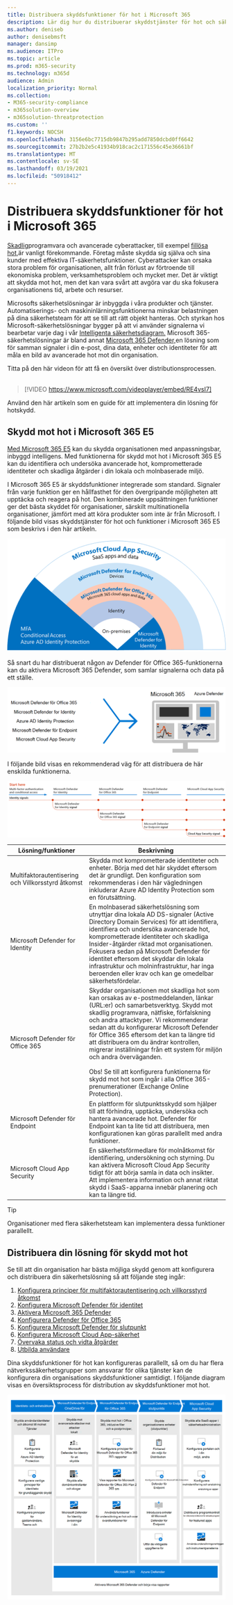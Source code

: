```yaml
---
title: Distribuera skyddsfunktioner för hot i Microsoft 365
description: Lär dig hur du distribuerar skyddstjänster för hot och säkerhetsfunktioner i Microsoft 365 E5.
ms.author: deniseb
author: denisebmsft
manager: dansimp
ms.audience: ITPro
ms.topic: article
ms.prod: m365-security
ms.technology: m365d
audience: Admin
localization_priority: Normal
ms.collection:
- M365-security-compliance
- m365solution-overview
- m365solution-threatprotection
ms.custom: ''
f1.keywords: NOCSH
ms.openlocfilehash: 3156e6bc7715db9847b295add7850dcbd0ff6642
ms.sourcegitcommit: 27b2b2e5c41934b918cac2c171556c45e36661bf
ms.translationtype: MT
ms.contentlocale: sv-SE
ms.lasthandoff: 03/19/2021
ms.locfileid: "50918412"
---
```

# <a name="deploy-threat-protection-capabilities-across-microsoft-365"></a>Distribuera skyddsfunktioner för hot i Microsoft 365

[Skadlig](/windows/security/threat-protection/intelligence/understanding-malware)programvara och avancerade cyberattacker, till exempel [fillösa hot,](/windows/security/threat-protection/intelligence/fileless-threats)är vanligt förekommande. Företag måste skydda sig själva och sina kunder med effektiva IT-säkerhetsfunktioner. Cyberattacker kan orsaka stora problem för organisationen, allt från förlust av förtroende till ekonomiska problem, verksamhetsproblem och mycket mer. Det är viktigt att skydda mot hot, men det kan vara svårt att avgöra var du ska fokusera organisationens tid, arbete och resurser. 

Microsofts säkerhetslösningar är inbyggda i våra produkter och tjänster. Automatiserings- och maskininlärningsfunktionerna minskar belastningen på dina säkerhetsteam för att se till att rätt objekt hanteras. Och styrkan hos Microsoft-säkerhetslösningar bygger på att vi använder signalerna vi bearbetar varje dag i vår [Intelligenta säkerhetsdiagram.](https://cloud-platform-assets.azurewebsites.net/intelligent-security-graph) Microsoft 365-säkerhetslösningar är bland annat [Microsoft 365 Defender,](../security/mtp/microsoft-threat-protection.md)en lösning som för samman signaler i din e-post, dina data, enheter och identiteter för att måla en bild av avancerade hot mot din organisation.


Titta på den här videon för att få en översikt över distributionsprocessen.
<br><br>
> [!VIDEO https://www.microsoft.com/videoplayer/embed/RE4vsI7]

Använd den här artikeln som en guide för att implementera din lösning för hotskydd.

## <a name="threat-protection-in-microsoft-365-e5"></a>Skydd mot hot i Microsoft 365 E5

[Med Microsoft 365 E5](https://www.microsoft.com/microsoft-365/enterprise-e5-business-software?activetab=pivot%3aoverviewtab) kan du skydda organisationen med anpassningsbar, inbyggd intelligens. Med funktionerna för skydd mot hot i Microsoft 365 E5 kan du identifiera och undersöka avancerade hot, komprometterade identiteter och skadliga åtgärder i din lokala och molnbaserade miljö.

I Microsoft 365 E5 är skyddsfunktioner integrerade som standard. Signaler från varje funktion ger en hållfasthet för den övergripande möjligheten att upptäcka och reagera på hot. Den kombinerade uppsättningen funktioner ger det bästa skyddet för organisationer, särskilt multinationella organisationer, jämfört med att köra produkter som inte är från Microsoft. I följande bild visas skyddstjänster för hot och funktioner i Microsoft 365 E5 som beskrivs i den här artikeln.

![Översikt över Microsoft 365 Defender](../media/deploy-threat-protection/deploy-threat-protection-across-m365-overview.png)

Så snart du har distribuerat någon av Defender för Office 365-funktionerna kan du aktivera Microsoft 365 Defender, som samlar signalerna och data på ett ställe. 

![Konceptbild av Microsoft 365 Defender-instrumentpanelen](../media/deploy-threat-protection/deploy-threat-protection-across-m365-mtp.png)

I följande bild visas en rekommenderad väg för att distribuera de här enskilda funktionerna. 

![M365-hotskyddssignaler](../media/deploy-threat-protection/deploy-threat-protection-across-m365.png)

|Lösning/funktioner  |Beskrivning  |
|---------|---------|
|Multifaktorautentisering och Villkorsstyrd åtkomst     |Skydda mot komprometterade identiteter och enheter. Börja med det här skyddet eftersom det är grundligt. Den konfiguration som rekommenderas i den här vägledningen inkluderar Azure AD Identity Protection som en förutsättning.     |
|Microsoft Defender for Identity     |  En molnbaserad säkerhetslösning som utnyttjar dina lokala AD DS-signaler (Active Directory Domain Services) för att identifiera, identifiera och undersöka avancerade hot, komprometterade identiteter och skadliga Insider-åtgärder riktad mot organisationen. Fokusera sedan på Microsoft Defender för identitet eftersom det skyddar din lokala infrastruktur och molninfrastruktur, har inga beroenden eller krav och kan ge omedelbar säkerhetsfördelar. | 
|Microsoft Defender för Office 365     | Skyddar organisationen mot skadliga hot som kan orsakas av e-postmeddelanden, länkar (URL:er) och samarbetsverktyg. Skydd mot skadlig programvara, nätfiske, förfalskning och andra attacktyper. Vi rekommenderar sedan att du konfigurerar Microsoft Defender för Office 365 eftersom det kan ta längre tid att distribuera om du ändrar kontrollen, migrerar inställningar från ett system för miljön och andra överväganden. <br><br>Obs! Se till att konfigurera funktionerna för skydd mot hot som ingår i alla Office 365-prenumerationer (Exchange Online Protection).       |
|Microsoft Defender för Endpoint    | En plattform för slutpunktsskydd som hjälper till att förhindra, upptäcka, undersöka och hantera avancerade hot.  Defender för Endpoint kan ta lite tid att distribuera, men konfigurationen kan göras parallellt med andra funktioner.   |
|Microsoft Cloud App Security     |   En säkerhetsförmedlare för molnåtkomst för identifiering, undersökning och styrning. Du kan aktivera Microsoft Cloud App Security tidigt för att börja samla in data och insikter. Att implementera information och annat riktat skydd i SaaS-apparna innebär planering och kan ta längre tid.       | 

> [!TIP]
> Organisationer med flera säkerhetsteam kan implementera dessa funktioner parallellt.

## <a name="deploy-your-threat-protection-solution"></a>Distribuera din lösning för skydd mot hot

Se till att din organisation har bästa möjliga skydd genom att konfigurera och distribuera din säkerhetslösning så att följande steg ingår:

1. [Konfigurera principer för multifaktorautentisering och villkorsstyrd åtkomst](deploy-threat-protection-configure.md#step-1-set-up-multi-factor-authentication-and-conditional-access-policies)
2. [Konfigurera Microsoft Defender för identitet](deploy-threat-protection-configure.md#step-2-configure-microsoft-defender-for-identity)
3. [Aktivera Microsoft 365 Defender](deploy-threat-protection-configure.md#step-3-turn-on-microsoft-365-defender)
4. [Konfigurera Defender för Office 365](deploy-threat-protection-configure.md#step-4-configure-microsoft-defender-for-office-365)
5. [Konfigurera Microsoft Defender för slutpunkt](deploy-threat-protection-configure.md#step-5-configure-microsoft-defender-for-endpoint)
6. [Konfigurera Microsoft Cloud App-säkerhet](deploy-threat-protection-configure.md#step-6-configure-microsoft-cloud-app-security)
7. [Övervaka status och vidta åtgärder](deploy-threat-protection-configure.md#step-7-monitor-status-and-take-actions)
8. [Utbilda användare](deploy-threat-protection-configure.md#step-8-train-users)

Dina skyddsfunktioner för hot kan konfigureras parallellt, så om du har flera nätverkssäkerhetsgrupper som ansvarar för olika tjänster kan de konfigurera din organisations skyddsfunktioner samtidigt. I följande diagram visas en översiktsprocess för distribution av skyddsfunktioner mot hot. 

![Process för distribution av skyddsfunktioner för hot](../media/deploy-threat-protection/deploy-threat-protection-across-m365-grid.png)